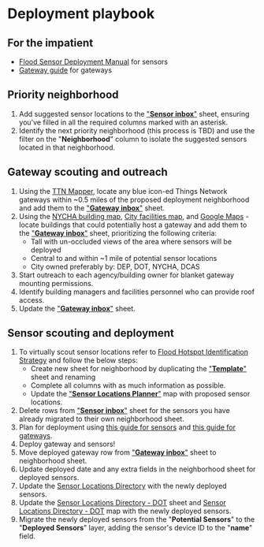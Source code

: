 # Deployment playbook

## For the impatient

  -  [Flood Sensor Deployment Manual](https://github.com/floodnet-nyc/flood-sensor/blob/main/deployment/flood-sensor-deployment-manual.md) for sensors
  -  [Gateway guide](https://github.com/floodnet-nyc/floodnet-gateway) for gateways

## Priority neighborhood
1. Add suggested sensor locations to the ["**Sensor inbox**"](https://docs.google.com/spreadsheets/d/1PHg1eIUd0UxAiTazykVBoy64rBAW5rRA5NoZ6fUNqqc/edit#gid=1479948156) sheet, ensuring you've filled in all the required columns marked with an asterisk.
2. Identify the next priority neighborhood (this process is TBD) and use the filter on the "**Neighborhood**" column to isolate the suggested sensors located in that neighborhood.

## Gateway scouting and outreach
1. Using the [TTN Mapper](https://ttnmapper.org/heatmap), locate any blue icon-ed Things Network gateways within ~0.5 miles of the proposed deployment neighborhood and add them to the ["**Gateway inbox**"](https://docs.google.com/spreadsheets/d/1PHg1eIUd0UxAiTazykVBoy64rBAW5rRA5NoZ6fUNqqc/edit#gid=1479948156) sheet.
2. Using the [NYCHA building map](https://www.arcgis.com/apps/webappviewer/index.html?id=41c6ff5e73ec459092e982060b7cf1a1), [City facilities map](https://cmydlarz.carto.com/builder/e06a8892-1836-4241-9514-2b02cae1ac7b/embed), and [Google Maps](https://www.google.com/maps) - locate buildings that could potentially host a gateway and add them to the ["**Gateway inbox**"](https://docs.google.com/spreadsheets/d/1PHg1eIUd0UxAiTazykVBoy64rBAW5rRA5NoZ6fUNqqc/edit#gid=1479948156) sheet, prioritizing the following criteria:
   * Tall with un-occluded views of the area where sensors will be deployed
   * Central to and within ~1 mile of potential sensor locations
   * City owned preferably by: DEP, DOT, NYCHA, DCAS
3. Start outreach to each agency/building owner for blanket gateway mounting permissions.
4. Identify building managers and facilities personnel who can provide roof access.
5. Update the ["**Gateway inbox**"](https://docs.google.com/spreadsheets/d/1PHg1eIUd0UxAiTazykVBoy64rBAW5rRA5NoZ6fUNqqc/edit#gid=1479948156) sheet.

## Sensor scouting and deployment
1. To virtually scout sensor locations refer to [Flood Hotspot Identification Strategy](https://github.com/floodnet-nyc/flood-sensor/blob/main/deployment/flood-hotspots-identification.md) and follow the below steps:
   * Create new sheet for neighborhood by duplicating the ["**Template**"](https://docs.google.com/spreadsheets/d/1PHg1eIUd0UxAiTazykVBoy64rBAW5rRA5NoZ6fUNqqc/edit#gid=130763079) sheet and renaming
   * Complete all columns with as much information as possible.
   * Update the ["**Sensor Locations Planner**"](https://www.google.com/maps/d/u/3/edit?mid=1njszfj9XP9E2616GYRWTTzQ7gLllMuxZ&ll=40.72909711386875%2C-73.9801152&z=12) map with proposed sensor locations.
2. Delete rows from ["**Sensor inbox**"](https://docs.google.com/spreadsheets/d/1PHg1eIUd0UxAiTazykVBoy64rBAW5rRA5NoZ6fUNqqc/edit#gid=1479948156) sheet for the sensors you have already migrated to their own neighborhood sheet.
3. Plan for deployment using [this guide for sensors](https://github.com/floodnet-nyc/flood-sensor/blob/main/deployment/flood-sensor-deployment-manual.md) and [this guide for gateways](https://github.com/floodnet-nyc/floodnet-gateway).
4. Deploy gateway and sensors!
5. Move deployed gateway row from ["**Gateway inbox**"](https://docs.google.com/spreadsheets/d/1PHg1eIUd0UxAiTazykVBoy64rBAW5rRA5NoZ6fUNqqc/edit#gid=1479948156) sheet to neighborhood sheet.
6. Update deployed date and any extra fields in the neighborhood sheet for deployed sensors.
7. Update the [Sensor Locations Directory](https://docs.google.com/spreadsheets/d/1NVvIKUWnidkvHxfQ3tJmftphjNo6dKeGr0YioP82oGE/edit#gid=0) with the newly deployed sensors.
8. Update the [Sensor Locations Directory - DOT](https://docs.google.com/spreadsheets/d/1ZReNvlH-R3MdetIZDS5ga3bWxmXC1i-LLoB1pRAIp6k/edit#gid=0) sheet and [Sensor Locations Directory - DOT](https://www.google.com/maps/d/edit?mid=1hVbk4Q3k9M8H7DdSSQZ9QwjQ_xt-dHmK&usp=sharing) map with the newly deployed sensors.
9. Migrate the newly deployed sensors from the "**Potential Sensors**" to the "**Deployed Sensors**" layer, adding the sensor's device ID to the "**name**" field.
